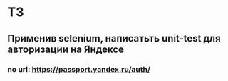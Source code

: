 # ТЗ

## Применив selenium, написатьть unit-test для авторизации на Яндексе
### по url: https://passport.yandex.ru/auth/
